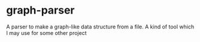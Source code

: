 # graph-parser
A parser to make a graph-like data structure from a file. A kind of tool which I may use for some other project
